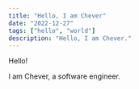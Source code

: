 ```yaml
---
title: "Hello, I am Chever"
date: "2022-12-27"
tags: ["hello", "world"]
description: "Hello, I am Chever."
---
```


Hello!

I am Chever, a software engineer.
